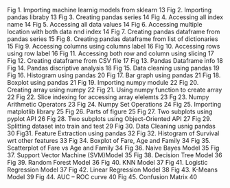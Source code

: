 Fig 1. Importing machine learnig models from sklearn  13
Fig 2. Importing pandas libraby  13
Fig 3. Creating pandas series 14
Fig 4. Accessing all index name  14
Fig 5. Accessing all data values 14
Fig 6. Accessing multiple location with both data nnd index 14
Fig 7. Creating pandas dataframe from pandas series 15
Fig 8. Creating pandas dataframe from list of dictionaries 15
Fig 9. Accessing columns using columns label 16
Fig 10. Accessing rows using row label 16
Fig 11. Accessing both row and column using slicing 17
Fig 12. Creating dataframe from CSV file 17
Fig 13. Pandas Dataframe info 18
Fig 14. Pandas discriptive analysis 18
Fig 15. Data cleaning using pandas 19
Fig 16. Histogram using pandas 20
Fig 17. Bar graph using pandas 21
Fig 18. Boxplot using pandas 21
Fig 19. Importing numpy module 22
Fig 20. Creating array using numpy 22
Fig 21. Using numpy function to create array 22
Fig 22. Slice indexing for accessing array elelemts 23
Fg 23. Numpy Arithmetic Operators 23
Fig 24. Numpy Set Operations 24
Fig 25. Importing matplotlib library 25
Fig 26. Parts of figure 25
Fig 27. Two subplots using pyplot API 26
Fig 28. Two subplots using Object-Oriented API 27
Fig 29. Splitting dataset into train and test 29
Fig 30. Data Cleaning usnig pandas 30
Fig31. Feature Extraction using pandas 32
Fig 32. Histogram of Survival wrt other features 33
Fig 34. Boxplot of Fare, Age and Family 34
Fig 35. Scatterplot of Fare vs Age and Family 34
Fig 36. Naive Bayes Model 35
Fig 37. Support Vector Machine (SVM)Model 35
Fig 38. Decision Tree Model 36
Fig 39. Random Forest  Model 36
Fig 40. KNN Model 37
Fig 41. Logistic Regression  Model 37
Fig 42. Linear Regression Model 38
Fig 43. K-Means Model 39
Fig 44.  AUC – ROC curve 40
Fig 45. Confusion Matrix  40